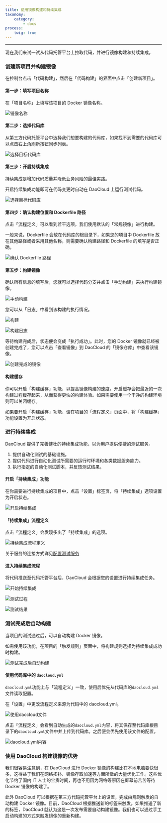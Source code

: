 ```yaml
---
title: 使用镜像构建和持续集成
taxonomy:
    category:
        - docs
process:
    twig: true
---
```


<!-- reviewed by fiona -->

<!--

完整的 CI 流程
daocloud.yml（细节在后面的daocloud.yml单独讲）
触发的方式 
    git commit
    手工重新执行
    触发配置界面
ci 的 log 窗口
邮件提醒

CI的作用：
1.提供自动化测试的基础设施
2.提供代码进行自动化测试所需要的运行时环境和各类数据服务能力
3.执行指定的自动化测试脚本，并反馈测试结果

-->

<!--

完整的 build 流程
dockerfile
触发的方式：

    添加新项目时的首次init build（默认是 master 分支）
    git tag commit（所有分支都会触发）
    手动构建（可以选择代码分支，但是code是基于上次自动构建的 commit 版本）
    触发配置界面
build 的 log 窗口
邮件提醒

-->

---

现在我们来试一试从代码托管平台上拉取代码，并进行镜像构建和持续集成。

### 创建新项目并构建镜像

在控制台点击「代码构建」，然后在「代码构建」的界面中点击「创建新项目」。

#### 第一步：填写项目名称

在「项目名称」上填写该项目的 Docker 镜像名称。

![镜像名称](github-3.jpg)

#### 第二步：选择代码库

从第三方代码托管平台中选择我们想要构建的代码库，如果找不到需要的代码库可以点击右上角刷新按钮同步列表。

![选择目标代码库](github-2.jpg)



#### 第三步：开启持续集成

持续集成是增加代码质量并降低业务风险的最佳实践。 

开启持续集成功能即可在代码变更时自动在 DaoCloud 上运行测试代码。

![选择目标代码库](github-4.jpg)

#### 第四步：确认构建位置和 Dockerfile 路径

点击「流程定义」可以看到若干选项，我们使用默认的「常规镜像」进行构建。

一般来说，Dockerfile 会放在代码库的根目录下，如果您的项目中 Dockerfile 放在其他路径或者采用其他名称，则需要确认构建路径和 Dockerfile 的填写是否正确。

![确认 Dockerfile 路径](github-6.jpg)

#### 第五步：构建镜像

确认所有信息的填写后，您就可以选择代码分支并点击「手动构建」来执行构建镜像。

![手动构建](step5-1.png)

您可以从「日志」中看到该构建的执行情况。

![构建](step5-2.png)

![构建日志](github-10.jpg)

等待构建完成后，状态便会变成「执行成功」。此时，您的 Docker 镜像就已经被创建完成了，您可以点击「查看镜像」到 DaoCloud 的「镜像仓库」中查看该镜像。

![创建完成的镜像](github-11.jpg)

#### 构建缓存

你可以开启「构建缓存」功能，以提高镜像构建的速度。开启缓存会把最近的一次构建过程缓存起来，从而获得更快的构建体验。如果需要使用一个干净的构建环境则可以关闭缓存。

如果要开启「构建缓存」功能，请在项目的「流程定义」页面中，将「构建缓存」功能设置为开启状态。

### 进行持续集成

DaoCloud 提供了完善健壮的持续集成功能，以为用户提供便捷的测试服务。

1. 提供自动化测试的基础设施。
2. 提供代码进行自动化测试所需要的运行时环境和各类数据服务能力。
3. 执行指定的自动化测试脚本，并反馈测试结果。

#### 开启「持续集成」功能

在你需要进行持续集成的项目中，点击「设置」标签页，将「持续集成」选项设置为开启状态。

![开启持续集成](build-2.jpg)

#### 「持续集成」流程定义

点击「流程定义」会发现多出了「持续集成」的选项。

![持续集成流程定义](ci-step1-1.png)

关于服务的连接方式详见[配置测试服务](http://docs.daocloud.io/ci-image-build/daocloud-yml#-4)

#### 进入持续集成流程

将代码推送至代码托管平台后，DaoCloud 会根据您的设置进行持续集成任务。

![开始持续集成](build-1.jpg)

![测试过程](build-5.jpg)

![测试结果](build-6.jpg)

### 测试完成后自动构建

当项目的测试通过后，可以自动构建 Docker 镜像。

如需使用该功能，在项目的「触发规则」页面中，将构建规则选择为持续集成成功时构建。

![测试完成后自动构建](ci-auto-build-1.png)

#### 使用代码库中的 `daocloud.yml`

`daocloud.yml`功能上与「流程定义」一致，使用后优先从代码库的`daocloud.yml`文件读取配置。

在「设置」中更改流程定义来源为代码中的 daocloud.yml。

![使用daocloud文件](use-daocloud-file.png)

点击「流程定义」会看到自动生成的`daocloud.yml`内容，将其保存至代码库根目录下的`daocloud.yml`文件中并上传到代码库。之后便会优先使用该文件的配置。

![daocloud.yml内容](daocloud-yml-conf.png)


### 使用 DaoCloud 构建镜像的优势

我们很容易注意到，在 DaoCloud 进行 Docker 镜像的构建比在本地电脑要快很多，这得益于我们在网络拓扑、镜像存取加速等方面所做的大量优化工作。这些优化节约了国内 IT 人士的宝贵时间，再也不用因为网络等原因在屏幕前苦苦等待 Docker 镜像的构建了。

此外 DaoCloud 可以根据在第三方代码托管平台上的设置，完成由规则触发的自动构建 Docker 镜像。目前，DaoCloud 根据推送新的标签来触发。如果推送了新的标签，DaoCloud 就认为这是一次发布需要自动构建镜像。我们也可以通过手工启动构建的方式来触发镜像的重新构建。